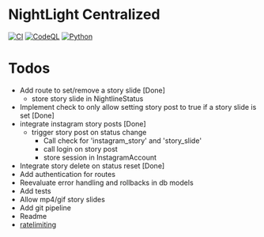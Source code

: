 # NightLight Centralized

[![CI](https://github.com/inflac/NightLight-Centralized/actions/workflows/.github/workflows/python-ci.yaml/badge.svg)](https://github.com/inflac/NightLight-Centralized/actions/workflows/python-ci.yml)
[![CodeQL](https://github.com/inflac/NightLight-Centralized/actions/workflows/github-code-scanning/codeql/badge.svg)](https://github.com/inflac/NightLight-Centralized/actions/workflows/github-code-scanning/codeql)
[![Python](https://img.shields.io/badge/python-3.10--3.13-blue.svg)](https://www.python.org/downloads/release/python-3130/)

# Todos
* Add route to set/remove a story slide [Done]
    * store story slide in NightlineStatus
* Implement check to only allow setting story post to true if a story slide is set [Done]
* integrate instagram story posts [Done]
    * trigger story post on status change
        * Call check for 'instagram_story' and 'story_slide'
        * call login on story post
        * store session in InstagramAccount
* Integrate story delete on status reset [Done]
* Add authentication for routes
* Reevaluate error handling and rollbacks in db models
* Add tests
* Allow mp4/gif story slides
* Add git pipeline
* Readme
* [ratelimiting](https://flask-limiter.readthedocs.io/en/stable/)